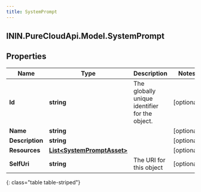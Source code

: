 ```yaml
---
title: SystemPrompt
---
```

## ININ.PureCloudApi.Model.SystemPrompt

## Properties

|Name | Type | Description | Notes|
|------------ | ------------- | ------------- | -------------|
| **Id** | **string** | The globally unique identifier for the object. | [optional] |
| **Name** | **string** |  | [optional] |
| **Description** | **string** |  | [optional] |
| **Resources** | [**List&lt;SystemPromptAsset&gt;**](SystemPromptAsset.html) |  | [optional] |
| **SelfUri** | **string** | The URI for this object | [optional] |
{: class="table table-striped"}


